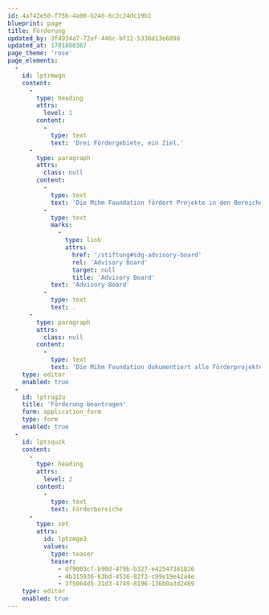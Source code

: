 ```yaml
---
id: 4af42e50-f75b-4a00-b24d-6c2c24dc19b1
blueprint: page
title: Förderung
updated_by: 3f4934a7-72ef-446c-bf12-5336d13e6898
updated_at: 1701880367
page_theme: 'rose'
page_elements:
  -
    id: lptrmwgn
    content:
      -
        type: heading
        attrs:
          level: 1
        content:
          -
            type: text
            text: 'Drei Fördergebiete, ein Ziel.'
      -
        type: paragraph
        attrs:
          class: null
        content:
          -
            type: text
            text: 'Die Mihm Foundation fördert Projekte in den Bereichen Gesundheit, Bildung sowie aus dem Sensebezirk, die einen Beitrag zur Zielerreichung der SDGs leisten. Die Förderung geschieht stets im Verbund mit anderen Partnern und engagierten Akteuren. Die Selektion der Förderprojekte erfolgt durch das auf das Fördergebiet spezialisierte und unabhängige '
          -
            type: text
            marks:
              -
                type: link
                attrs:
                  href: '/stiftung#sdg-advisory-board'
                  rel: 'Advisory Board'
                  target: null
                  title: 'Advisory Board'
            text: 'Advisory Board'
          -
            type: text
            text: .
      -
        type: paragraph
        attrs:
          class: null
        content:
          -
            type: text
            text: 'Die Mihm Foundation dokumentiert alle Förderprojekte auf der Webseite. Das Advisory Board misst deren Wirkung anhand der offiziellen Indikatoren der Sustainable Development Goals. So werden sowohl die Wirkung der Projekte als auch das Wirken der Mihm Foundation gestärkt.'
    type: editor
    enabled: true
  -
    id: lptrug2u
    title: 'Förderung beantragen'
    form: application_form
    type: form
    enabled: true
  -
    id: lptsquzk
    content:
      -
        type: heading
        attrs:
          level: 2
        content:
          -
            type: text
            text: Förderbereiche
      -
        type: set
        attrs:
          id: lptzmge3
          values:
            type: teaser
            teaser:
              - df9003cf-b90d-479b-b327-e42547381826
              - 4b315936-63bd-4536-82f3-c99e19e42a4e
              - 3f5064d5-31d3-4749-8196-136b0a3d2469
    type: editor
    enabled: true
---
```

